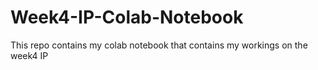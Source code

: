 # Week4-IP-Colab-Notebook
This repo contains my colab notebook that contains my workings on the week4 IP
